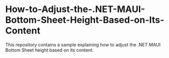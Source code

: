 # How-to-Adjust-the-.NET-MAUI-Bottom-Sheet-Height-Based-on-Its-Content
This repository contains a sample explaining how to adjust the .NET MAUI Bottom Sheet height based on its content.
